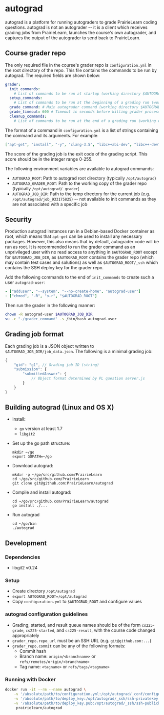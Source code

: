 # autograd

autograd is a platform for running autograders to grade PrairieLearn
coding questions. autograd is not an autograder -- it is a client
which receives grading jobs from PrairieLearn, launches the course's
own autograder, and captures the output of the autograder to send
back to PrairieLearn.

## Course grader repo
The only required file in the course's grader repo is `configuration.yml`
in the root directory of the repo. This file contains the commands
to be run by autograd. The required fields are shown below:

```yaml
grader:
  init_commands:
    # List of commands to be run at startup (working directory $AUTOGRAD_GRADER_ROOT)
  setup_commands:
    # List of commands to be run at the beginning of a grading run (working directory $AUTOGRAD_JOB_DIR)
  grade_command: # Main autograder command (working directory $AUTOGRAD_JOB_DIR)
  grade_timeout: 600 # Timeout in seconds before killing grader process
  cleanup_commands:
    # List of commands to be run at the end of a grading run (working directory $AUTOGRAD_JOB_DIR)
```

The format of a command in `configuration.yml` is a list of strings
containing the command and its arguments. For example:

```yaml
["apt-get", "install", "-y", "clang-3.5", "libc++abi-dev", "libc++-dev", "libpng-dev"]
```

The score of the grading job is the exit code of the grading script.
This score should be in the integer range 0-255.

The following environment variables are available to autograd commands:
- `AUTOGRAD_ROOT`: Path to autograd root directory (typically
  `/opt/autograd`)
- `AUTOGRAD_GRADER_ROOT`: Path to the working copy of the grader
  repo (typically `/opt/autograd/_grader`)
- `AUTOGRAD_JOB_DIR`: Path to the temp directory for the current
  job (e.g. `/opt/autograd/job_933175825`) -- not available to init
  commands as they are not associated with a specific job

## Security
Production autograd instances run in a Debian-based Docker container
as root, which means that `apt-get` can be used to install any
necessary packages. However, this also means that by default,
autograder code will be run as root. It is recommended to run the
grader command as an unprivileged user with no read access to
anything in `$AUTOGRAD_ROOT` except for `$AUTOGRAD_JOB_DIR`, as
`$AUTOGRAD_ROOT` contains the grader repo (which may contain test
cases and solutions) as well as `$AUTOGRAD_ROOT/_ssh` which contains
the SSH deploy key for the grader repo.

Add the following commands to the end of `init_commands` to create
such a user `autograd-user`:

```yaml
- ["adduser", "--system", "--no-create-home", "autograd-user"]
- ["chmod", "-R", "o-r", "$AUTOGRAD_ROOT"]
```

Then run the grader in the following manner:

```bash
chown -R autograd-user $AUTOGRAD_JOB_DIR
su -c "./grader_command" -s /bin/bash autograd-user
```

## Grading job format
Each grading job is a JSON object written to
`$AUTOGRAD_JOB_DIR/job_data.json`. The following is a minimal grading
job:

```javascript
{
    "gid": "g1", // Grading job ID (string)
    "submission": {
        "submittedAnswer": {
            // Object format determined by PL question server.js
        }
    }
}
```

## Building autograd (Linux and OS X)

- Install:
    - `go` version at least 1.7
    - `libgit2`

- Set up the go path structure:

    ```shell
    mkdir ~/go
    export GOPATH=~/go
    ```

- Download autograd:

    ```shell
    mkdir -p ~/go/src/github.com/PrairieLearn
    cd ~/go/src/github.com/PrairieLearn
    git clone git@github.com:PrairieLearn/autograd
    ```

- Compile and install autograd:

    ```shell
    cd ~/go/src/github.com/PrairieLearn/autograd
    go install ./...
    ```

- Run autograd

    ```shell
    cd ~/go/bin
    ./autograd
    ```

## Development

### Dependencies
- libgit2 v0.24

### Setup
- Create directory `/opt/autograd`
- `export AUTOGRAD_ROOT=/opt/autograd`
- Copy `configuration.yml` to `$AUTOGRAD_ROOT` and configure values

### autograd configuration guidelines
- Grading, started, and result queue names should be of the form
  `cs225-grade`, `cs225-started`, and `cs225-result`, with the course
  code changed appropriately
- `grader_repo.repo_url` must be an SSH URL (e.g. `git@github.com:...`)
- `grader_repo.commit` can be any of the following formats:
    - Commit hash
    - Branch name: `origin/<branchname>` or `refs/remotes/origin/<branchname>`
    - Tag name: `<tagname>` or `refs/tags/<tagname>`

### Running with Docker
```bash
docker run -it --rm --name autograd \
    -v '/absolute/path/to/configuration.yml:/opt/autograd/_conf/configuration.yml' \
    -v '/absolute/path/to/deploy_key:/opt/autograd/_ssh/ssh-privatekey' \
    -v '/absolute/path/to/deploy_key.pub:/opt/autograd/_ssh/ssh-publickey' \
     prairielearn/autograd
```
